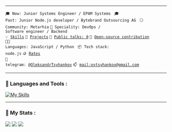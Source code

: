 ----

<code>🎓 Now: Junior Systems Engineer / EPAM Systems  </code>
<code>🎓 Past: Junior Node.js developer / Bytebrand Outsourcing AG </code>
<code>⚪ Community: Metarhia</code>
<code>👷 Speciality: DevOps / Software engineer / Backend</code><br>
<code>💡 [Skills](SKILLS.md)</code>
<code>🧻 [Projects](PROJECTS.md)</code>
<code>📢 [Public talks: 0](TALKS.md)</code>
<code>👀 [Open-source contribution](CONTRIBUTION.md)</code><br>
<code>🧑‍💻 Languages: JavaScript / Python </code>
<code>📦 Tech stack: node.js</code>
<code>🪙 [Rates](RATES.md)</code><br>
<code>💬 telegram: [@OleksandrTsyhankov](https://telegram.me/OleksandrTsyhankov)</code>
<code>📫 [mail:ovtsyhankov@gmail.com](mailto:ovtsyhankov@gmail.com)</code>

----

### :bell: Languages and Tools :

[![My Skills](https://skillicons.dev/icons?i=ansible,bash,docker,gcp,git,gitlab,js,jenkins,linux,nodejs,postman,powershell,py,vscode)](https://skillicons.dev)

----

### :bell: My Stats :
![](http://github-profile-summary-cards.vercel.app/api/cards/profile-details?username=OleksandrTsyhankov&theme=github_dark)
![](http://github-profile-summary-cards.vercel.app/api/cards/stats?username=OleksandrTsyhankov&theme=github_dark)
![](http://github-profile-summary-cards.vercel.app/api/cards/productive-time?username=OleksandrTsyhankov&theme=github_dark)
